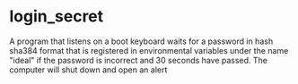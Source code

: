 # login_secret
A program that listens on a boot keyboard waits for a password in hash sha384 format that is registered in environmental variables under the name "ideal" if the password is incorrect and 30 seconds have passed. The computer will shut down and open an alert

